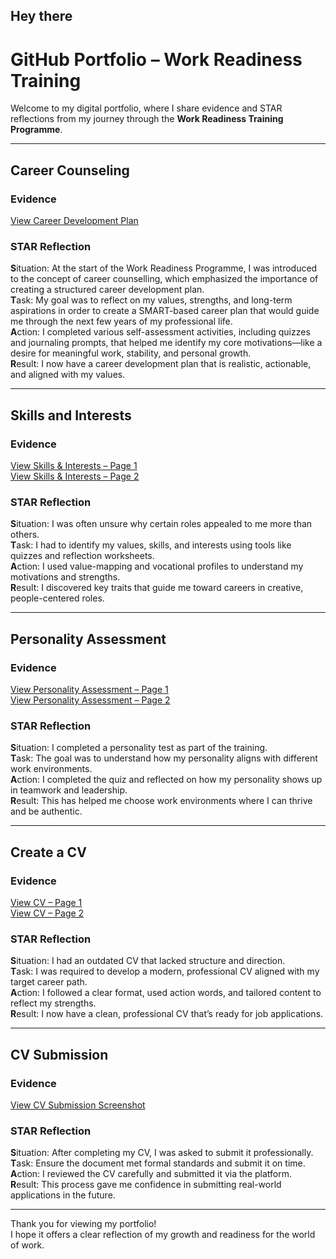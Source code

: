 ## Hey there

# GitHub Portfolio – Work Readiness Training

Welcome to my digital portfolio, where I share evidence and STAR reflections from my journey through the **Work Readiness Training Programme**.

---

## Career Counseling

### Evidence  
[View Career Development Plan](./artefacts/career-development-plan.png)

### STAR Reflection  
**S**ituation: At the start of the Work Readiness Programme, I was introduced to the concept of career counselling, which emphasized the importance of creating a structured career development plan.  
**T**ask: My goal was to reflect on my values, strengths, and long-term aspirations in order to create a SMART-based career plan that would guide me through the next few years of my professional life.  
**A**ction: I completed various self-assessment activities, including quizzes and journaling prompts, that helped me identify my core motivations—like a desire for meaningful work, stability, and personal growth.  
**R**esult: I now have a career development plan that is realistic, actionable, and aligned with my values.

---

## Skills and Interests

### Evidence  
[View Skills & Interests – Page 1](./artefacts/skills-interests.png)  
[View Skills & Interests – Page 2](./artefacts/skills-interests1.png)

### STAR Reflection  
**S**ituation: I was often unsure why certain roles appealed to me more than others.  
**T**ask: I had to identify my values, skills, and interests using tools like quizzes and reflection worksheets.  
**A**ction: I used value-mapping and vocational profiles to understand my motivations and strengths.  
**R**esult: I discovered key traits that guide me toward careers in creative, people-centered roles.

---

## Personality Assessment

### Evidence  
[View Personality Assessment – Page 1](./artefacts/personality-assessment.png)  
[View Personality Assessment – Page 2](./artefacts/personality-assessment1.png)

### STAR Reflection  
**S**ituation: I completed a personality test as part of the training.  
**T**ask: The goal was to understand how my personality aligns with different work environments.  
**A**ction: I completed the quiz and reflected on how my personality shows up in teamwork and leadership.  
**R**esult: This has helped me choose work environments where I can thrive and be authentic.

---

## Create a CV

### Evidence  
[View CV – Page 1](./artefacts/cv.png)  
[View CV – Page 2](./artefacts/cv-1.png)

### STAR Reflection  
**S**ituation: I had an outdated CV that lacked structure and direction.  
**T**ask: I was required to develop a modern, professional CV aligned with my target career path.  
**A**ction: I followed a clear format, used action words, and tailored content to reflect my strengths.  
**R**esult: I now have a clean, professional CV that’s ready for job applications.

---

## CV Submission

### Evidence  
[View CV Submission Screenshot](./artefacts/cv-submission.png)

### STAR Reflection  
**S**ituation: After completing my CV, I was asked to submit it professionally.  
**T**ask: Ensure the document met formal standards and submit it on time.  
**A**ction: I reviewed the CV carefully and submitted it via the platform.  
**R**esult: This process gave me confidence in submitting real-world applications in the future.

---

Thank you for viewing my portfolio!  
I hope it offers a clear reflection of my growth and readiness for the world of work.
